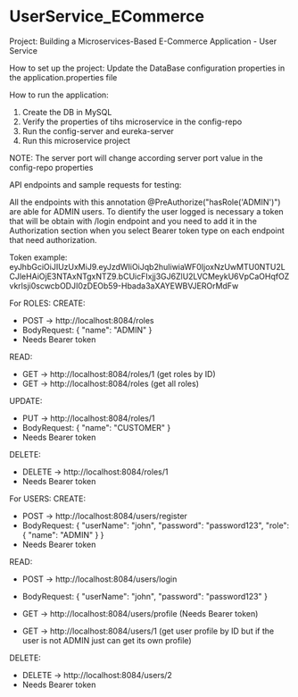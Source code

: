 # UserService_ECommerce
Project: Building a Microservices-Based E-Commerce Application - User Service

How to set up the project:
Update the DataBase configuration properties in the application.properties file

How to run the application:
1. Create the DB in MySQL
2. Verify the properties of tihs microservice in the config-repo
3. Run the config-server and eureka-server
4. Run this microservice project

NOTE: The server port will change according server port value in the config-repo properties

API endpoints and sample requests for testing:

All the endpoints with this annotation @PreAuthorize("hasRole('ADMIN')") are able for ADMIN users.
To dientify the user logged is necessary a token that will be obtain with /login endpoint and you need to add it in the Authorization section  when you select Bearer token type on each endpoint that need authorization.

Token example: eyJhbGciOiJIUzUxMiJ9.eyJzdWIiOiJqb2huIiwiaWF0IjoxNzUwMTU0NTU2LCJleHAiOjE3NTAxNTgxNTZ9.bCUicFIxjj3GJ6ZlU2LVCMeykU6VpCaOHqfOZvkrlsji0scwcbODJI0zDEOb59-Hbada3aXAYEWBVJEROrMdFw

For ROLES:
CREATE:
 - POST -> http://localhost:8084/roles
 - BodyRequest:
{
  "name": "ADMIN"
}
- Needs Bearer token


READ:
- GET -> http://localhost:8084/roles/1 (get roles by ID)
- GET -> http://localhost:8084/roles (get all roles)

UPDATE:
- PUT -> http://localhost:8084/roles/1
 - BodyRequest:
{
  "name": "CUSTOMER"
}
- Needs Bearer token

DELETE:
- DELETE -> http://localhost:8084/roles/1
- Needs Bearer token

For USERS:
CREATE:
 - POST -> http://localhost:8084/users/register
 - BodyRequest:
{
  "userName": "john",
  "password": "password123",
  "role": {
    "name": "ADMIN"
  }
}
- Needs Bearer token

READ:
 - POST -> http://localhost:8084/users/login
 - BodyRequest:
{
  "userName": "john",
  "password": "password123"
}

- GET -> http://localhost:8084/users/profile (Needs Bearer token)
- GET -> http://localhost:8084/users/1 (get user profile by ID but if the user is not ADMIN just can get its own profile)

DELETE:
- DELETE -> http://localhost:8084/users/2
- Needs Bearer token
